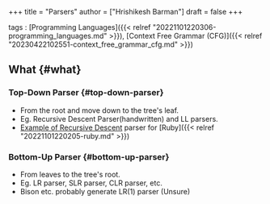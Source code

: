 +++
title = "Parsers"
author = ["Hrishikesh Barman"]
draft = false
+++

tags
: [Programming Languages]({{< relref "20221101220306-programming_languages.md" >}}), [Context Free Grammar (CFG)]({{< relref "20230422102551-context_free_grammar_cfg.md" >}})


## What {#what}


### Top-Down Parser {#top-down-parser}

-   From the root and move down to the tree's leaf.
-   Eg. Recursive Descent Parser(handwritten) and LL parsers.
-   [Example of Recursive Descent](https://railsatscale.com//2023-06-12-rewriting-the-ruby-parser/) parser for [Ruby]({{< relref "20221101220205-ruby.md" >}})


### Bottom-Up Parser {#bottom-up-parser}

-   From leaves to the tree's root.
-   Eg. LR parser, SLR parser, CLR parser, etc.
-   Bison etc. probably generate LR(1) parser (Unsure)
